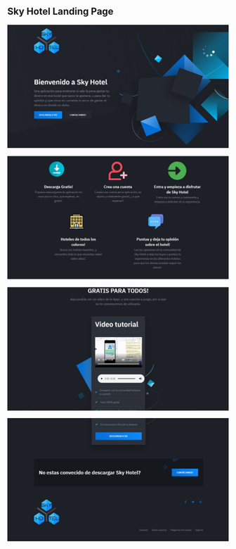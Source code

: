 Sky Hotel Landing Page
------

![Aquí la descripción de la imagen por si no carga](https://github.com/AdrianJimenezMontilla/Sky-Hotel-Landing-Page/blob/master/imagen1/1.png)

![Aquí la descripción de la imagen por si no carga](https://github.com/AdrianJimenezMontilla/Sky-Hotel-Landing-Page/blob/master/imagen1/2.png)

![Aquí la descripción de la imagen por si no carga](https://github.com/AdrianJimenezMontilla/Sky-Hotel-Landing-Page/blob/master/imagen1/3.png)

![Aquí la descripción de la imagen por si no carga](https://github.com/AdrianJimenezMontilla/Sky-Hotel-Landing-Page/blob/master/imagen1/4.png)
